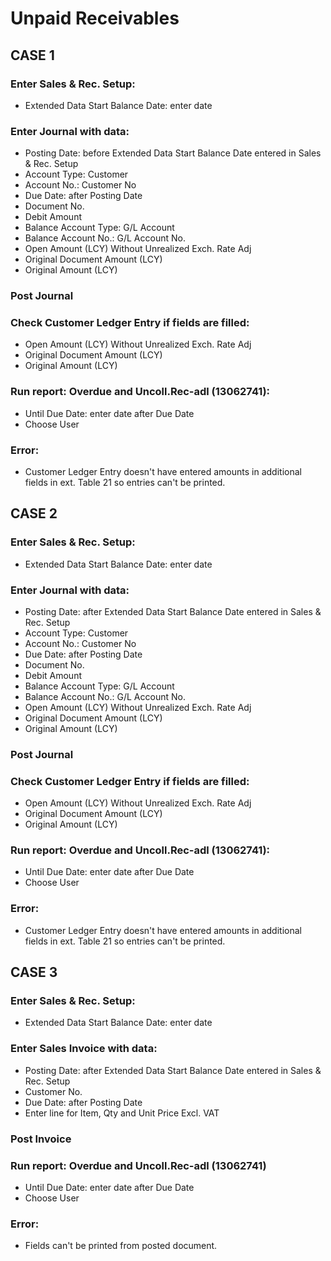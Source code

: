 # Unpaid Receivables


## CASE 1

### Enter Sales & Rec. Setup:
- Extended Data Start Balance Date: enter date

### Enter Journal with data: 

- Posting Date: before Extended Data Start Balance Date entered in Sales & Rec. Setup
- Account Type: Customer
- Account No.: Customer No
- Due Date: after Posting Date
- Document No.
- Debit Amount
- Balance Account Type: G/L Account
- Balance Account No.: G/L Account No.
- Open Amount (LCY) Without Unrealized Exch. Rate Adj
- Original Document Amount (LCY)
- Original Amount (LCY)

### Post Journal

### Check Customer Ledger Entry if fields are filled:

- Open Amount (LCY) Without Unrealized Exch. Rate Adj
- Original Document Amount (LCY)
- Original Amount (LCY)

### Run report: Overdue and Uncoll.Rec-adl (13062741):

- Until Due Date: enter date after Due Date
- Choose User

### Error:

- Customer Ledger Entry doesn't have entered amounts in 
additional fields in ext. Table 21 so entries can't be printed.

## CASE 2

### Enter Sales & Rec. Setup:

- Extended Data Start Balance Date: enter date

### Enter Journal with data: 

- Posting Date: after Extended Data Start Balance Date entered in Sales & Rec. Setup
- Account Type: Customer
- Account No.: Customer No
- Due Date: after Posting Date
- Document No.
- Debit Amount
- Balance Account Type: G/L Account
- Balance Account No.: G/L Account No.
- Open Amount (LCY) Without Unrealized Exch. Rate Adj
- Original Document Amount (LCY)
- Original Amount (LCY)

### Post Journal

### Check Customer Ledger Entry if fields are filled:

- Open Amount (LCY) Without Unrealized Exch. Rate Adj
- Original Document Amount (LCY)
- Original Amount (LCY)

### Run report: Overdue and Uncoll.Rec-adl (13062741):

- Until Due Date: enter date after Due Date
- Choose User

### Error:

- Customer Ledger Entry doesn't have entered amounts in additional fields in ext. Table 21 so entries can't be printed.

## CASE 3

### Enter Sales & Rec. Setup:

- Extended Data Start Balance Date: enter date

### Enter Sales Invoice with data: 

- Posting Date: after Extended Data Start Balance Date entered in Sales & Rec. Setup
- Customer No.
- Due Date: after Posting Date
- Enter line for Item, Qty and Unit Price Excl. VAT

### Post Invoice

### Run report: Overdue and Uncoll.Rec-adl (13062741)

- Until Due Date: enter date after Due Date
- Choose User

### Error:

- Fields can't be printed from posted document.
